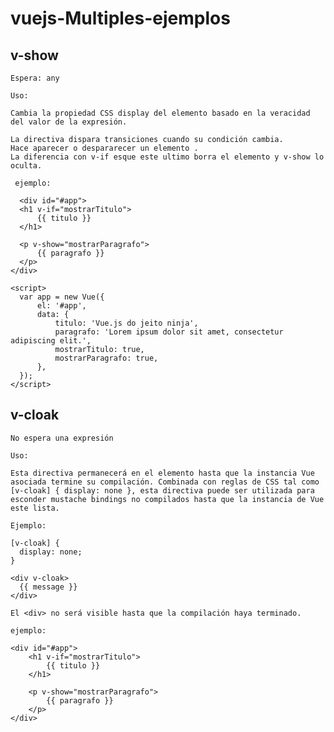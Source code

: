 # vuejs-Multiples-ejemplos

## v-show

    Espera: any

    Uso:

    Cambia la propiedad CSS display del elemento basado en la veracidad del valor de la expresión.

    La directiva dispara transiciones cuando su condición cambia.
    Hace aparecer o despararecer un elemento . 
    La diferencia con v-if esque este ultimo borra el elemento y v-show lo oculta.
    
     ejemplo:
    
  ```
    <div id="#app">
    <h1 v-if="mostrarTitulo">
        {{ titulo }}
    </h1>

    <p v-show="mostrarParagrafo">
        {{ paragrafo }}
    </p>
</div>

<script>
    var app = new Vue({
        el: '#app',
        data: {
            titulo: 'Vue.js do jeito ninja',
            paragrafo: 'Lorem ipsum dolor sit amet, consectetur adipiscing elit.',
            mostrarTitulo: true,
            mostrarParagrafo: true,
        },
    });
</script>
```
    
  ##  v-cloak

    No espera una expresión

    Uso:

    Esta directiva permanecerá en el elemento hasta que la instancia Vue asociada termine su compilación. Combinada con reglas de CSS tal como [v-cloak] { display: none }, esta directiva puede ser utilizada para esconder mustache bindings no compilados hasta que la instancia de Vue este lista.

    Ejemplo:

    [v-cloak] {
      display: none;
    }

    <div v-cloak>
      {{ message }}
    </div>

    El <div> no será visible hasta que la compilación haya terminado.

    ejemplo:
```
<div id="#app">
    <h1 v-if="mostrarTitulo">
        {{ titulo }}
    </h1>

    <p v-show="mostrarParagrafo">
        {{ paragrafo }}
    </p>
</div>

```
 
